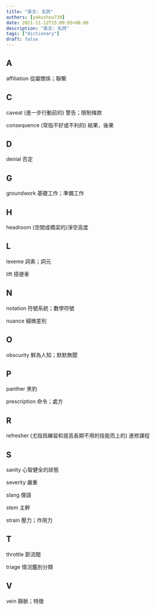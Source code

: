 ```yaml
---
title: "英文: 名詞"
authors: [yakushou730]
date: 2021-11-12T15:09:03+08:00
description: "英文: 名詞"
tags: ["dictionary"]
draft: false
---
```


## A
affiliation 從屬關係；聯繫

## C
caveat (進一步行動前的) 警告；限制條款

consequence (常指不好或不利的) 結果，後果

## D
denial 否定

## G
groundwork 基礎工作；準備工作

## H
headroom (空間或橋梁的)淨空高度

## L
lexeme 詞素；詞元

lift 搭便車

## N
notation 符號系統；數學符號

nuance 細微差別

## O
obscurity 鮮為人知；默默無聞

## P
panther 黑豹

prescription 命令；處方

## R
refresher (尤指爲練習和提高長期不用的技能而上的) 進修課程

## S
sanity 心智健全的狀態

severity 嚴重

slang 俚語

stem 主幹

strain 壓力；作用力

## T
throttle 節流閥

triage 情況鑑別分類

## V
vein 靜脈；特徵


